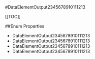 #DataElementOutput2345678910111213

[[TOC]]

##Enum Properties 

* DataElementOutput2345678910111213
* DataElementOutput2345678910111213
* DataElementOutput2345678910111213
* DataElementOutput2345678910111213